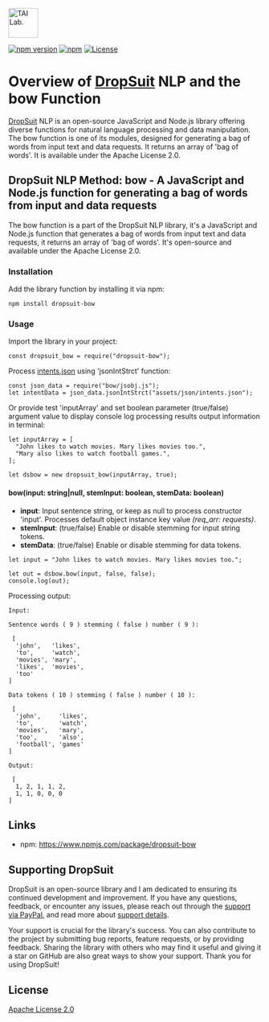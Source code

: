 [<img alt="TAI Lab." width="59px" src="https://github.com/ladooniani/tailab/blob/master/assets/tai_lab_terbinari_cbm_project_logo.png" />](https://github.com/ladooniani/dropsuit#readme)

[![npm version](https://img.shields.io/npm/v/dropsuit-bow.svg?style=flat)](https://www.npmjs.com/package/dropsuit-bow) [![npm](https://img.shields.io/npm/dt/dropsuit-bow.svg?style=flat-square)](https://www.npmjs.com/package/dropsuit-bow) [![License](https://img.shields.io/npm/l/dropsuit-bow.svg)](https://www.npmjs.com/package/dropsuit-bow)

# Overview of [DropSuit](https://github.com/ladooniani/dropsuit#readme) NLP and the bow Function

[DropSuit](https://github.com/ladooniani/dropsuit#readme) NLP is an open-source JavaScript and Node.js library offering diverse functions for natural language processing and data manipulation. The bow function is one of its modules, designed for generating a bag of words from input text and data requests. It returns an array of 'bag of words'. It is available under the Apache License 2.0.

## DropSuit NLP Method: bow - A JavaScript and Node.js function for generating a bag of words from input and data requests

The bow function is a part of the DropSuit NLP library, it's a JavaScript and Node.js function that generates a bag of words from input text and data requests, it returns an array of 'bag of words'. It's open-source and available under the Apache License 2.0.

### Installation

Add the library function by installing it via npm:

```
npm install dropsuit-bow
```

### Usage

Import the library in your project:

```
const dropsuit_bow = require("dropsuit-bow");

```

Process [intents.json](https://github.com/ladooniani/dropsuit-bow/blob/main/test/intents.json) using 'jsonIntStrct' function:

```
const json_data = require("bow/jsobj.js");
let intentData = json_data.jsonIntStrct("assets/json/intents.json");

```

Or provide test 'inputArray' and set boolean parameter (true/false) argument value to display console log processing results output information in terminal:

```
let inputArray = [
  "John likes to watch movies. Mary likes movies too.",
  "Mary also likes to watch football games.",
];

let dsbow = new dropsuit_bow(inputArray, true);
```

#### bow(input: string|null, stemInput: boolean, stemData: boolean)

- **input**: Input sentence string, or keep as null to process constructor 'input'. Processes default object instance key value _(req_arr: requests)_.
- **stemInput**: (true/false) Enable or disable stemming for input string tokens.
- **stemData**: (true/false) Enable or disable stemming for data tokens.

```
let input = "John likes to watch movies. Mary likes movies too.";

let out = dsbow.bow(input, false, false);
console.log(out);
```

Processing output:

```
Input:

Sentence words ( 9 ) stemming ( false ) number ( 9 ):

 [
  'john',   'likes',
  'to',     'watch',
  'movies', 'mary',
  'likes',  'movies',
  'too'
]

Data tokens ( 10 ) stemming ( false ) number ( 10 ):

 [
  'john',     'likes',
  'to',       'watch',
  'movies',   'mary',
  'too',      'also',
  'football', 'games'
]

Output:

 [
  1, 2, 1, 1, 2,
  1, 1, 0, 0, 0
]

```

## Links

- npm: https://www.npmjs.com/package/dropsuit-bow

## Supporting DropSuit

DropSuit is an open-source library and I am dedicated to ensuring its continued development and improvement. If you have any questions, feedback, or encounter any issues, please reach out through the [support via PayPal](https://www.paypal.com/paypalme/dropsuit?country.x=GE&locale.x=en_US), and read more about [support details](https://github.com/ladooniani/dropsuit/blob/main/Support.md).

Your support is crucial for the library's success. You can also contribute to the project by submitting bug reports, feature requests, or by providing feedback. Sharing the library with others who may find it useful and giving it a star on GitHub are also great ways to show your support. Thank you for using DropSuit!

## License

[Apache License 2.0](LICENSE.txt)